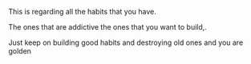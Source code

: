 This is regarding all the habits that you have.

The ones that are addictive the ones that you want to build,.

Just keep on building good habits and destroying old ones and you are golden
